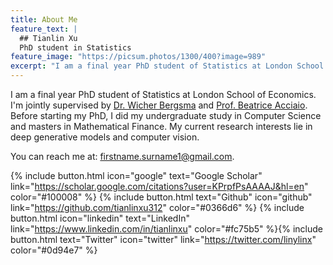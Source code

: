 ```yaml
---
title: About Me
feature_text: |
  ## Tianlin Xu
  PhD student in Statistics
feature_image: "https://picsum.photos/1300/400?image=989"
excerpt: "I am a final year PhD student of Statistics at London School of Economics. I'm jointly supervised by [Dr. Wicher Bergsma](https://www.lse.ac.uk/Statistics/People/Dr-Wicher-Bergsma) and [Prof. Beatrice Acciaio](http://beatrice-acciaio.net/). Before joining my PhD, I did my undergraduate study in Computer Science and masters in Mathematical Finance. My current research interests lie in deep generative models and computer vision."
---
```


I am a final year PhD student of Statistics at London School of Economics. I'm jointly supervised by [Dr. Wicher Bergsma](https://www.lse.ac.uk/Statistics/People/Dr-Wicher-Bergsma) and [Prof. Beatrice Acciaio](http://beatrice-acciaio.net/). Before starting my PhD, I did my undergraduate study in Computer Science and masters in Mathematical Finance. My current research interests lie in deep generative models and computer vision.

You can reach me at: firstname.surname1@gmail.com.

{% include button.html icon="google" text="Google Scholar" link="https://scholar.google.com/citations?user=KPrpfPsAAAAJ&hl=en" color="#100008" %} {% include button.html text="Github" icon="github" link="https://github.com/tianlinxu312" color="#0366d6" %} {% include button.html icon="linkedin" text="LinkedIn" link="https://www.linkedin.com/in/tianlinxu" color="#fc75b5" %}{% include button.html text="Twitter" icon="twitter" link="https://twitter.com/linylinx" color="#0d94e7" %} 
